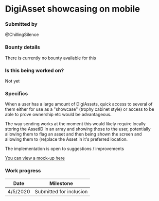 # DigiAsset showcasing on mobile

### Submitted by
@ChillingSilence

### Bounty details
There is currently no bounty available for this

### Is this being worked on?
Not yet

### Specifics
When a user has a large amount of DigiAssets, quick access to several of them either for use as a "showcase" (trophy cabinet style) or access to be able to prove ownership etc would be advantageous.

The way sending works at the moment this would likely require locally storing the AssetID in an array and showing those to the user, potentially allowing them to flag an asset and then being shown the screen and allowing them to (re)place the Asset in it's preferred location.

The implementation is open to suggestions / improvements

[You can view a mock-up here](0010/example-ui.png)

### Work progress

| Date | Milestone |
| --- | --- |
| 4/5/2020 | Submitted for inclusion |

